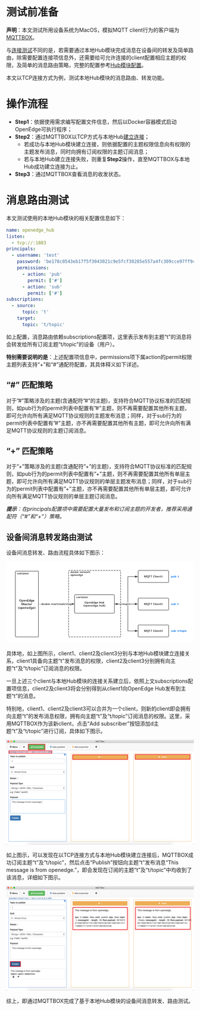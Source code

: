# 测试前准备

**声明**：本文测试所用设备系统为MacOS，模拟MQTT client行为的客户端为[MQTTBOX](http://workswithweb.com/html/mqttbox/downloads.html)。

与[连接测试](./Device-connect-with-OpenEdge-base-on-hub-module.md)不同的是，若需要通过本地Hub模块完成消息在设备间的转发及简单路由，除需要配置连接项信息外，还需要给可允许连接的client配置相应主题的权限，及简单的消息路由策略，完整的配置参考[Hub模块配置](https://github.com/baidu/openedge/blob/master/doc/zh-cn/tutorials/local/Config-interpretation.md#hub模块配置)。

本文以TCP连接方式为例，测试本地Hub模块的消息路由、转发功能。

# 操作流程

- **Step1**：依据使用需求编写配置文件信息，然后以Docker容器模式启动OpenEdge可执行程序；
- **Step2**：通过MQTTBOX以TCP方式与本地Hub[建立连接](./Device-connect-with-OpenEdge-base-on-hub-module.md)；
    - 若成功与本地Hub模块建立连接，则依据配置的主题权限信息向有权限的主题发布消息，同时向拥有订阅权限的主题订阅消息；
    - 若与本地Hub建立连接失败，则重复**Step2**操作，直至MQTTBOX与本地Hub成功建立连接为止。
- **Step3**：通过MQTTBOX查看消息的收发状态。

# 消息路由测试

本文测试使用的本地Hub模块的相关配置信息如下：

```yaml
name: openedge_hub
listen:
  - tcp://:1883
principals:
  - username: 'test'
    password: 'be178c0543eb17f5f3043021c9e5fcf30285e557a4fc309cce97ff9ca6182912'
    permissions:
      - action: 'pub'
        permit: ['#']
      - action: 'sub'
        permit: ['#']
subscriptions:
  - source:
      topic: 't'
    target:
      topic: 't/topic'
```

如上配置，消息路由依赖subscriptions配置项，这里表示发布到主题“t”的消息将会转发给所有订阅主题“t/topic”的设备（用户）。

**特别需要说明的是**：上述配置项信息中，permissions项下属action的permit权限主题列表支持“+”和“#”通配符配置，其具体释义如下详述。

## “#” 匹配策略

对于”#”策略涉及的主题(含通配符”#”的主题)，支持符合MQTT协议标准的匹配规则，如pub行为的permit列表中配置有”#”主题，则不再需要配置其他所有主题，即可允许向所有满足MQTT协议规则的主题发布消息；同样，对于sub行为的permit列表中配置有”#”主题，亦不再需要配置其他所有主题，即可允许向所有满足MQTT协议规则的主题订阅消息。

## “+” 匹配策略

对于”+”策略涉及的主题(含通配符”+”的主题)，支持符合MQTT协议标准的匹配规则，如pub行为的permit列表中配置有”+”主题，则不再需要配置其他所有单层主题，即可允许向所有满足MQTT协议规则的单层主题发布消息；同样，对于sub行为的permit列表中配置有”+”主题，亦不再需要配置其他所有单层主题，即可允许向所有满足MQTT协议规则的单层主题订阅消息。

_**提示**：在principals配置项中需要配置大量发布和订阅主题的开发者，推荐采用通配符（“#”和“+”）策略。_

## 设备间消息转发路由测试

设备间消息转发、路由流程具体如下图示：

![设备间消息转发路由流程图](../../images/tutorials/local/trans/openedge-trans-flow.png)

具体地，如上图所示，client1、client2及client3分别与本地Hub模块建立连接关系，client1具备向主题“t”发布消息的权限，client2及client3分别拥有向主题“t”及“t/topic”订阅消息的权限。

一旦上述三个client与本地Hub模块的连接关系建立后，依照上文subscriptions配置项信息，client2及client3将会分别得到从client1向OpenEdge Hub发布到主题“t”的消息。

特别地，client1、client2及client3可以合并为一个client，则新的client即会拥有向主题“t”的发布消息权限，拥有向主题“t”及“t/topic”订阅消息的权限。这里，采用MQTTBOX作为该新client，点击“Add subscriber”按钮添加d主题“t”及“t/topic”进行订阅，具体如下图示。

![设备间消息转发路由MQTTBOX配置](../../images/tutorials/local/trans/mqttbox-tcp-trans-sub-config.png)

如上图示，可以发现在以TCP连接方式与本地Hub模块建立连接后，MQTTBOX成功订阅主题“t”及“t/topic”，然后点击“Publish”按钮向主题“t”发布消息“This message is from openedge.”，即会发现在订阅的主题“t”及“t/topic”中均收到了该消息，详细如下图示。

![设备间消息转发路由成功收到消息](../../images/tutorials/local/trans/mqttbox-tcp-trans-message-success.png)

综上，即通过MQTTBOX完成了基于本地Hub模块的设备间消息转发、路由测试。
